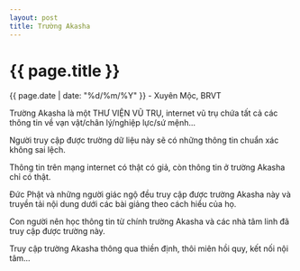 ```yaml
---
layout: post
title: Trường Akasha
---
```


{{ page.title }}
================
<p class="meta">{{ page.date | date: "%d/%m/%Y" }} - Xuyên Mộc, BRVT</p>

Trường Akasha là một THƯ VIỆN VŨ TRỤ, internet vũ trụ chứa tất cả các thông tin về vạn vật/chân lý/nghiệp lực/sứ mệnh... 

Người truy cập được trường dữ liệu này sẽ có những thông tin chuẩn xác không sai lệch. 

Thông tin trên mạng internet có thật có giả, còn thông tin ở trường Akasha chỉ có thật. 

Đức Phật và những người giác ngộ đều truy cập được trường Akasha này và truyền tải nội dung dưới các bài giảng theo cách hiểu của họ. 

Con người nên học thông tin từ chính trường Akasha và các nhà tâm linh đã truy cập được trường này. 

Truy cập trường Akasha thông qua thiền định, thôi miên hồi quy, kết nối nội tâm...
